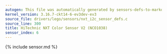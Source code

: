 ```yaml
---
autogen: This file was automatically generated by sensors-defs-to-markdown.py
kernel_version: 3.16.7-ckt14-6-ev3dev-ev3
source_file: drivers/lego/sensors/nxt_i2c_sensor_defs.c
source_line: 300
title: HiTechnic NXT Color Sensor V2 (NCO1038)
sensor_index: 6
---
```


{% include sensor.md %}
